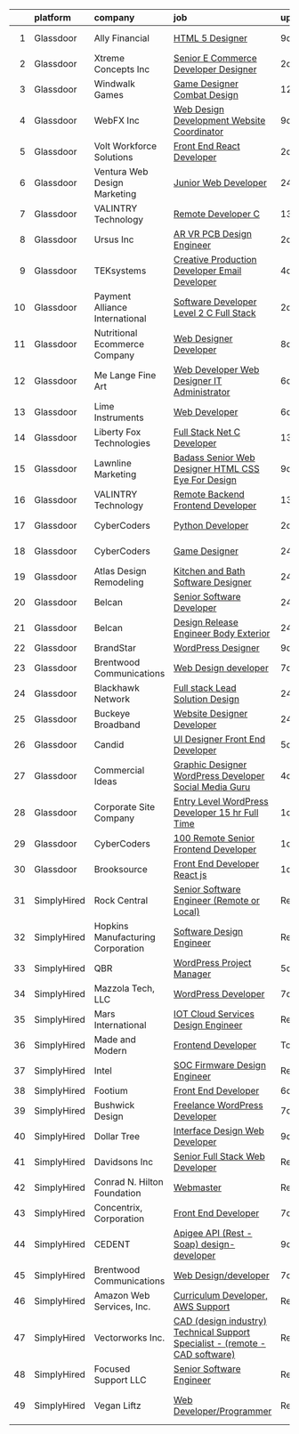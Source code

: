 

|    | platform    | company                           | job                                                                                                                                                                                                                                                                                                                                                                                                                                                                                                                                                                                                                                                                                                                                                                                                                                                                                                                                                                                                                                                                                                                                                                                                                                                                                                                                                                                                                                                                                                                                                                                                                                                      | update_time   | location             |
|---:|:------------|:----------------------------------|:---------------------------------------------------------------------------------------------------------------------------------------------------------------------------------------------------------------------------------------------------------------------------------------------------------------------------------------------------------------------------------------------------------------------------------------------------------------------------------------------------------------------------------------------------------------------------------------------------------------------------------------------------------------------------------------------------------------------------------------------------------------------------------------------------------------------------------------------------------------------------------------------------------------------------------------------------------------------------------------------------------------------------------------------------------------------------------------------------------------------------------------------------------------------------------------------------------------------------------------------------------------------------------------------------------------------------------------------------------------------------------------------------------------------------------------------------------------------------------------------------------------------------------------------------------------------------------------------------------------------------------------------------------|:--------------|:---------------------|
|  1 | Glassdoor   | Ally Financial                    | [HTML 5 Designer](https://www.glassdoor.com/partner/jobListing.htm?pos=118&ao=1110586&s=58&guid=00000180ff277ec7b99fcc4022ae1c5f&src=GD_JOB_AD&t=SR&vt=w&cs=1_e96de9ee&cb=1653548220534&jobListingId=1007867391726&cpc=9908D8D4413DBB8A&jrtk=3-0-1g3vievpbr166801-1g3vievptpkqu800-dd3b86276175e6eb--6NYlbfkN0DJ5QQ_XkAtnGD7OtNJBPWnMWX0-0yeBIg3SyIy7sPtwbzsSHHn3ObDFBkKUa5OGl8y0dJf7yi6WMV9-1iI2ctkQMj36Vqu3nfxqejcT7v8oHdks7-CuL-83cB3HB-Ah8QbIvJPvSePv3qF5JxlHe6ga12IDixKV-QWpbtsjA6UgGyjE70GkaN1gDzyVIWyMLxDKz1FCffuy4xZyojpibCcf_mQ7JbNGAPwg9irBy2u1Z-E0GLvLxzT6Ob6qRYouiYVBhB_q1vgP6sUJDVViX-eGkFR-1RewjJdKlIgSJG3sEKeb5NzIxp_OE2We5CqwgbxoX2fMCTPR6Z_s_-SNHXFZHxf6rg9ksJfOWgczSVs3toBd_1a_EvHjopn-tWzgZ_Sw1GSsRFY-2ssStIHqsDLE497EG-7n3JuVr4DlJVr57ETL4zKhqCIRIkD8x_8yZgdBekW7yZOIxY9suxOffXtIsopt0fy4YBMB5QACdOoAQ%3D%3D)                                                                                                                                                                                                                                                                                                                                                                                                                                                                                                                                                                                                                                                                                                                                                                                                                        | 9d            | Charlotte, NC        |
|  2 | Glassdoor   | Xtreme Concepts Inc               | [Senior E Commerce Developer   Designer](https://www.glassdoor.com/partner/jobListing.htm?pos=101&ao=1110586&s=58&guid=00000180ff277ec7b99fcc4022ae1c5f&src=GD_JOB_AD&t=SR&vt=w&ea=1&cs=1_0cd12526&cb=1653548220531&jobListingId=1007885677887&cpc=9E07EA4F56BF0F3C&jrtk=3-0-1g3vievpbr166801-1g3vievptpkqu800-02a030a02ba8c3d5--6NYlbfkN0CQqnLIWsU0Hd9mAM9CPr_t6tpjjVh6VHQGynQ4AbzrOKu5-7YkYb5W1DfF2U8Q6qYXVKC7qwWIO3SjMGMtpnbLHrqou4G812NaCnniwGPQY_yCzTFesTuAzoLP0keihL2qI8zgbEeuGQhmUp9yuzY2wDNKy7ASTrjRlRh3CxLul9FGjDuRvDaFE5QFZIKhdwcQhgN5ZmzMx8sj4UXwXrblC-AGFV6iv93TB936CfjygAOj83AZgm8bqWzS2k894wXVwZtWVWEmq1_ZUvovY-Ha3lAfNmT4rBYoAReo_sp2ppXazoFDiSw8aQapgEmrGZhwncJuQ6THnZZlCPb068uYaXyC8nU6XKDkq_qzTL8uG8TwtlvQ_wp8VjXsRnjTuI-qdNaGNqOYfG3e87T8fDmEUxwNzrfcg-5g1NPmZc7NZilTQu_WDTZ7hThT-C7IQpZpg0clLJ8GEyBnGBc3ShGQ_MvodywrlrdZ-Vy92SYxTnzM2b7mWJO9umMHUsaCXnMqtl6ZKpz7KHaCjRHRFMhPIRTsjjM5TUI%3D)                                                                                                                                                                                                                                                                                                                                                                                                                                                                                                                                                                                                                                                                                                                                          | 2d            | Nashville, TN        |
|  3 | Glassdoor   | Windwalk Games                    | [Game Designer   Combat Design](https://www.glassdoor.com/partner/jobListing.htm?pos=105&ao=1110586&s=58&guid=00000180ff277ec7b99fcc4022ae1c5f&src=GD_JOB_AD&t=SR&vt=w&ea=1&cs=1_cbf33422&cb=1653548220532&jobListingId=1007861238760&cpc=14D5209370AEC984&jrtk=3-0-1g3vievpbr166801-1g3vievptpkqu800-946e123d3d7c2d2f--6NYlbfkN0CCZ1cgq_GaK2sZktz0fwbnnglPeWp3AIN1Q7cvNxC2TX6mHLiLh0xoKOKE_5zmKpKUnF3PfA1n9p6vn_N9_GDKRIoXQNy2s1uQG8gpHeskFI5aUO7nIRWk0phA1LTl9pCb7JK_3f-BJ0XXlDs0zLT-kmElLaTFS8zogwckZ2n1-aS540o9aJdGa5d3nduuKjj13U-odhKIwWYDqkFHFTdYnoM1uXeetGHnGe1JgC-biujWU5qEPSfBg6T52gFlZxhKFZDKqwU77Jhho5WUcwRElTBkMVa6pHOHkkG5IsI3Ysb9YSb6nBLi2S3nIU_6i5DD0eUL6WL4whZmV6sflCrimBOFqJmXgupsy7SLDZ7lCJeY1PfCo966UP_wsPeXewILTuXWbmS4VUJMYk7tPTP_Mjit8XxQ07Uc6bM3b3Z4Sy2adqV-A_ZN1CKkTMdvCJF08jZt3h4FPrNhYYBpcU2sjbKjXcehg1bfcFqjL0oQNYgefRukcj7uedq9-ClpcRQ6XG-Auzn-fA%3D%3D)                                                                                                                                                                                                                                                                                                                                                                                                                                                                                                                                                                                                                                                                                                                                                                     | 12d           | Remote               |
|  4 | Glassdoor   | WebFX  Inc                        | [Web Design   Development Website Coordinator](https://www.glassdoor.com/partner/jobListing.htm?pos=110&ao=1110586&s=58&guid=00000180ff277ec7b99fcc4022ae1c5f&src=GD_JOB_AD&t=SR&vt=w&cs=1_d9779b24&cb=1653548220533&jobListingId=1007867152536&cpc=C17E88BEEFAF6676&jrtk=3-0-1g3vievpbr166801-1g3vievptpkqu800-d2b1e09899c05ffd--6NYlbfkN0AA3uNcJ0aeXBAdVd1dUlJvZjHaUXbbC2QUFGJChoFW7xEU327m6es5SMDBLQ2TxuFEa0RUFFTaqhylc_6hbIVXmDSLVufWYzaoHFGeAX05mImnfeRfYA4siJk5coIyVNPx-XreKQmYyM0J8nGfJtJpKNCrs1JRihQ99O00DYlP8j7TAO8Y04cOGZZIa_MpTpUSWir_QmYg9iNhKPLpfz1s2ceWeR11V5ySShX8X7CiS-YCIA7nFggwdjAtANv0MN_8Y6VLHqZKkRvvVyBJOQ1vb3bZ7pzZ4_e9g7k78is4fun5y4ep2XZfZDC--sV0N8YNqkWG7laZVNlu-9W8Yi429zBpKnYwPnhHUuGsCa68SMFS1c-TGhbtoY20dewx1xBgFHZ_egcMwSJsYGjqaTFhg0OzlITbYPY9lzOCOXzVNRefUY9p9nf3S3hSZvzUED3JwpQJyI0h8CvmSW-6q1tmq4oDEUPZatNUjPQFUGOPzFjRKTyms37e04R2Z9dah45ljs85eLdQ8nmRFiW0iEt-tmbV45d0ODN_Tz8Uk0WVUl5v1scEl1nUk7mVVkv76fsvE85fKoH5lwFFtX-_6AHDPGfJ7JMwAFRM9EeCd16h1Q%3D%3D)                                                                                                                                                                                                                                                                                                                                                                                                                                                                                                                                                                                                                                                           | 9d            | Harrisburg, PA       |
|  5 | Glassdoor   | Volt Workforce Solutions          | [Front End React Developer](https://www.glassdoor.com/partner/jobListing.htm?pos=130&ao=1110586&s=58&guid=00000180ff277ec7b99fcc4022ae1c5f&src=GD_JOB_AD&t=SR&vt=w&ea=1&cs=1_9f19fb9f&cb=1653548220536&jobListingId=1007886916851&cpc=AC285F3A3ECA6BB0&jrtk=3-0-1g3vievpbr166801-1g3vievptpkqu800-685f25fd46f5eb93--6NYlbfkN0Dw5YS5k2p9urruc14icYN1MKKvJIN3Kd2XbyQRMSdz9Vq1-T5-D1XBTngNFaA8imbtl9Fri8XmadPg3WLGTXnXFjhEnNHwGM7ZuyuKjRsmE2qjCJirDbpKeG5qehprKwrtzd9XdoHxeh-9mXpd3yV9ZJZZvgZMCqHIy4Prf_ldl7qN7S3kPxincLkqbrCh_z8OLTmmYeODQO0943MUAute5jD3PdPLna8XZbuHoWAzwkz34uxXBM2XVGTf6ITvDWlqeHSdreAMamy5eNpLUeyKdUnUD4wCMNdiMveqsKrTapuul4ySx6scu1x4--Ka2V2bQEcaq0iZtZDj6lumqP19qnEvkrxe8_-x31vQeopGeL9NM3iGuv5Q-C4YLFWW3O8MZcbM_QkAuPzlXciK9tno94UlXR2Wt21xHw4g3Ggm1eWBFWQFHtcAF2m7oxy8FfOeu8KU_FX-Cv3XjjWhlR-Yc-C4Jet35Z_JaROiFPPqrNBuK-Xs750XRAFWwNoBSzalopk1GeetB1tJQW03Nf0KtrmpXteBahexTknG4lbohbNpZZ8VujLWOSFlBxgYCDU%3D)                                                                                                                                                                                                                                                                                                                                                                                                                                                                                                                                                                                                                                                                                                                       | 2d            | Bothell, WA          |
|  6 | Glassdoor   | Ventura Web Design   Marketing    | [Junior Web Developer](https://www.glassdoor.com/partner/jobListing.htm?pos=107&ao=1110586&s=58&guid=00000180ff277ec7b99fcc4022ae1c5f&src=GD_JOB_AD&t=SR&vt=w&ea=1&cs=1_ae81350d&cb=1653548220532&jobListingId=1007892280145&cpc=CBEBA1A9D941894A&jrtk=3-0-1g3vievpbr166801-1g3vievptpkqu800-f58e0483c0f637ff--6NYlbfkN0CmraHna9DcHfF2V8twC4nd-R4KSekRWSQIrtAmzOAoEDGTnGSJl2c5m2zjDBOg3jEQ21fQLZE58Me1pvd_X1SBBwqGSbzq8gIWGR57smstjvD8BwlcAua1FnqLdGyKcjnRVI25IBWVsndNRI1CFM7pq2kHEMRssX0HKQfZMttVt5Nr_7Pkey6uzoAMjMQiOC-FQJTIX1FYQhOxhLGrdPoC0bzOjbge6IQCA2RqERHV1Vr2-1Hn6I7nzy63z8F1TESNTb-bPTeTgBvVvXhK4JWHOqrcot2wrCh-a27QPDADOud1h_tsc0makZIMYcKrF_9eGP0HF8_3ELDnPoZcXphrdvCxnozelNqGxsjwQtAttcAcY2TYNef1izUrkza1Vecr2-L3hcy-5XinloCNzeL6qShRV3RGvPe0Dll0YRT5sdopUf1MX7tLDShZP7OmcpXDgfpxj2zelbfB_IVWcYk9D8RLrbj6BJBatRyShHZ9s_iSLmbWpoZQSqLXF7p01D4%3D)                                                                                                                                                                                                                                                                                                                                                                                                                                                                                                                                                                                                                                                                                                                                                                                            | 24h           | Tampa, FL            |
|  7 | Glassdoor   | VALINTRY Technology               | [Remote Developer C ](https://www.glassdoor.com/partner/jobListing.htm?pos=123&ao=1110586&s=58&guid=00000180ff277ec7b99fcc4022ae1c5f&src=GD_JOB_AD&t=SR&vt=w&ea=1&cs=1_796a46ab&cb=1653548220536&jobListingId=1007858694238&cpc=149B3D5996025BBA&jrtk=3-0-1g3vievpbr166801-1g3vievptpkqu800-dc1e4cc06bd2153a--6NYlbfkN0BzZvFdfx2slmwVakgIPwFmkLjo_9C6eRO4zaxDL-pFV93NVzDfq2vb9yidnBAfFhXphmcGDpAm1a8aBrk0g5dHCGmcPA4xu-bGp0QlOP67SWOW7R_xBWs_y0rDwAVu8WQ8PWDSWDR9k_WMUKIscOu-H4pWE_3XUt8k5ZzcOakUnPUcRXuk5QomQfOQy9d5N49mCJAn_NFaY9TgWHU7LM6fffq7gXzNmPfGkH4L1W1f4aapM7ij_5Rrd5U6uUbpPtmcLs6Naoz00pRi-XsNMDnR4SPSTyzkr9EUV_RY8aX4HlgqSjpp6p-oyWfzvhgh0HefVgfz2k9orUMiSc-SrTve-u6pgJJIcIJXNcvmy7Sl6LbfGz2l5yIVVt9fHhLx4S4ZGoCStjRbKHedk4uNQC203YnXOne1gJGNYo5RS_9ygDc2VQoRJpsroirUut72f-OuGgkQI2AWcTatXw73beOZ-APzIzdRyMpbkNm-DErHZ53Zct-NUXHiIaj6L1vGgWYQpkkniGAfbJI7x07n9t8VjS_qVzZ1l3z1_6c-7Rj_FxIqQIsjMA30-ZUJap3WPYr_kQQySSdsVzSfFWxyf6FUEf0yFoGS57bcpXtVmEgvQfFKvXBZ_IqRxovEj95u6M2iPpolvMElygwMFVFuoEjJR3mAdoFvWcPYbU_NYBVutX0m-MXWVnsxRgyXluBpRNod8pDAs84HS3232rZp8AXlLYxBO3bgHny0zd6swldIbgtqIgZrbj0v2kVUQtd4ECK_jCQ5gtQRiHMhsRup54770jkuu95YcQpjlt3UmrlrPTONMKaRrvpXg-yFU23LVgJ3NVOVQZBwFeNSLRA8_gufCxZ8YCJ2092wjTSa9UlwfuzaLm6TUR1nBBzJ6wboLketuCzh_qcwAlxkyYaw7ntgdouOwGlW6tNbUXHW4Ju3vetKyPdd6rp3DTLWN6iZ0Oy6FTNFiDg4SZfr4cqvurgynQX_EQM3xZo4yht_VC2TXBHi1_O0lCR-yVSVZ4YuHOMnk5Q6dvDQ73VWXqHe_N4K7BKr0GcxgFMBSwxx0O5LQHgBSxic8Mu4QcppaRcv9bhmmGUki9dXgW0mmUOgpP3ddqV-TltTQzZ5ZbDgtgKnEqGGMV2_9ZUVxZPbDFsB-lpuMXkuxr73RMb1U38c3B6SIn4saI78frmS6dGiVhA78T3F8QSz-17wfGn172FTQ3JqihAz2nPGtLBXvRuXdcw1SfBWui0dOWqfWgnFecwnnQ%3D%3D)               | 13d           | Boston, MA           |
|  8 | Glassdoor   | Ursus  Inc                        | [AR VR PCB Design Engineer](https://www.glassdoor.com/partner/jobListing.htm?pos=124&ao=1110586&s=58&guid=00000180ff277ec7b99fcc4022ae1c5f&src=GD_JOB_AD&t=SR&vt=w&ea=1&cs=1_2d2d0be3&cb=1653548220536&jobListingId=1007886424275&cpc=9C2286EA3771AAF6&jrtk=3-0-1g3vievpbr166801-1g3vievptpkqu800-5df597f6f0b7a2d6--6NYlbfkN0CT8vBT9H5mqECx2dfLV_FONLPDKpIRssxVwtj05Tmm4rA5I0VNOPdM1oYsK66ov5qYknUnrRNbxVzHys35mPqE7xajrxvQEQauokovtvdof0kNHuSZBa_0kkOAT_5OcvWiIS9MIAlWSFFo1g_G6oXgtl5bpSzKbWCkEfyEucXEiffIAYJrJrLuPBjgEELi75vozi-Uk9zbWfnaFbwHiNd2d0ooJ5b9D5Pw3Ks90e8qyQ7fgX6EBIIpiDUdeBdiutiE2UHY85-Lm9Y5eJzrrX99cyMuu_9MiMWdySIaf135HttDx3gSPPrWW1gJ1N5r7Qg_43MO2B1LllgRwAggAsEzUIUXX_rBXRPr70I1G35M7CmxEmmPPLeq1hxcBoJMGzFKiJ5jIroZVKNuyhoCg_MR2xrBoNKfdxOB9yf8GbyqCjr1gwJJ4ht8CWeu-v4SXOYum44VKpaQiFFBNNTGIegcyaJTxcOp_-aSDYQIHYDGctQS0ejYpfF83UbfDyhI4O-rH3gG1X3yRGSe90-VCI_6woxZwL3oOJzfuaZo4_W1ZH9SV3kCCbpw4NpP9UcCcQDU9qnU5Lmk7f-N3gRh4QWS9d6dav7zraimXu7GHuDkjj4bxVcdOxKop-s07eutsXyA4QK0xu5GUaS8nT5pXlxUqwtYs7WeS2eQsg6iM4XljMNVdQupgzIUvFc1_hTS8dvvAYL0RkNF2Ct4usESgdIpA96vhrWLh3p6X4-jjcgIE91CnldIl5gsobybHLkBFkOXZB8cnR3M_KyJIBlgTmOJMdqi_c8ckziGh-h14oXuXOQ2Hd5sx39d7LlqjimKUIRuTnTiXydy7_LlPG1KtNsQp9Rd-pLViZhtoeIdfCy6_Z-BIhJWbS0bbQkoKf4wAOgN_5Wr_tZkFYTXpKiJpNVuwDX6o9XHhvsqyM1edDMUw6OUWYPwYAgk-MIaClvSCmUrznm3LEbN-uNqXv1j0m6ADD1e_IuOfThSQi8cG3tkH2gSzHR1XBoNFQsw5Z-nge0%3D)                                                                                                                                                                                                                                                       | 2d            | Sunnyvale, CA        |
|  9 | Glassdoor   | TEKsystems                        | [Creative Production Developer  Email Developer ](https://www.glassdoor.com/partner/jobListing.htm?pos=129&ao=1110586&s=58&guid=00000180ff277ec7b99fcc4022ae1c5f&src=GD_JOB_AD&t=SR&vt=w&cs=1_0222ebbb&cb=1653548220536&jobListingId=1007881109878&cpc=C4A69CCDBB3B9599&jrtk=3-0-1g3vievpbr166801-1g3vievptpkqu800-e35d547a0e4b5d47--6NYlbfkN0AuKz8EBO1xHDEL7V2YF9xF3dC_I9B9i-Zw2Jh8clPMK9BxhHDJszxSyW718EipT5NZMj3EBOgIgA0uWwEm3DTBgaZ73Oz_rNtrM0hv37lKMHXbIT4xzy-gWqWw3lbC-4Gcj_6cHd4C_zCD1WLTPTYUZx3xuhaIYNUjvb8pA4ThrviyUqYwdwRFUTqkHZboR6wGshsb0Iq4K3DSx_Ozb9CFalAR89WYkKV5TkAuSVbXRanEf5E5F-pe4eSH8MgKZKYgHztDBByVZ0Bb0MIN11QMMx7PfzGQX8rW5mjkbo65gKM6i7-LPTGkZkSYfOPZHX9FdEaPrL7kLdxjqj0BO5_dfSNkKuTOWC6TX1Fm2MlaIpb0yWTW_06hrKn2sj97x9Z-x6pIYNp5ziwWtWpa8CT7mJhnG_x8RC6EnxWhhtj9ccCbaye00Ke8RA5ztJcxnKExABvnQ8giij_hholBruzf2wLstWRn5ZVzI2--Fb8Be04SHnP8EbQhEHOyOn3_b6Me92tAY8Jj7RgKPswrID3ifpm1AWXQ3tsa5ST8L2mztcSGVKvt1r0AlWqP8IzrZvq1rOyHgwQxbyp_Ysl3Lt0RyUaPUnL3JNaIJgh8bIJD3tjE8Tw7_OB5DuUw2Q7ATwuFxKOWfifw_mxHmjo-3jJu7jDRMcnAoCDf64KNm0glsHG2N071IK9PqHm0mZyDLEy-g54RO-Tr1UwEl6cQh3z1FLs80WBY0jno5POiXssieH3Gyqerd9ZNM51SJdK81c6kR2c-6DNZo-1KkLwTjhjAlD3wF0BBVyLzyS-9ZyBRJOZncVBJedE8md5hIq4eD3fgv2Zu8RRLma_3IWHngRAh2c6OVEX2WWIJSGE4jRzeGCl7cdf3pz3XfG3EKNkHyhXjEWotsJ6Fu6mO5lR0HnDHb8DF30SbBHqs5S6bmcE_q32ydGj8d-_pJLpZVt5GJGQ%3D)                                                                                                                                                                                                                                                                                                      | 4d            | San Diego, CA        |
| 10 | Glassdoor   | Payment Alliance International    | [Software Developer Level 2  C  Full Stack ](https://www.glassdoor.com/partner/jobListing.htm?pos=115&ao=1110586&s=58&guid=00000180ff277ec7b99fcc4022ae1c5f&src=GD_JOB_AD&t=SR&vt=w&ea=1&cs=1_f034a3bc&cb=1653548220534&jobListingId=1007885964415&cpc=F5E96E35A1725171&jrtk=3-0-1g3vievpbr166801-1g3vievptpkqu800-41ae1a49ac1b7205--6NYlbfkN0DI5MC_FAJOIN0uwxh5k2tHIccDik7VxFTFspjfCTPRyJ2T58NbkrEbH9QrrxJyZITEQIjOdHeT--GC6mkAj0jNdBz3vu4BbirtW4JHApgsEllww1ERw03U72qcwVRFpkI5opzMDS-KdxR9NGyvUD2mLELBXC_xWmG0ZDUeDdrxc5KDjdDi0ZoZjWTdesRiPvozBpfNkGdEp2L_75HOEPZW0UWLlsx4lw-OPezz3hqg9nwY5oDf42GHkLxFfB1TGSsq2-N_2Ounmaz8lRvx-j4VuYQ46H3-odE8JdDdJDrUSkzph1_QEv8LZJAsnBcY6ACJnT8syw-LSID6yoALyLwagA5UkpTed4p7-2DHJgmWht0ixXjPJo88PpsTUfZ-9XkU4b8G3KcvfWEfzUJleBXIiJogNYA50osTcwH2dj5fjdyq6WFZxlJkafAqhsOh9SJhI6RuGjfYmq8SMbDoVke8Azh6-zcSIIAfNQcYRUZ8kE0Yb8GC2Rq2lOKuM6Idbu3N6yCVS0VCyE7D6yItePnwHgaKN57YiNY%3D)                                                                                                                                                                                                                                                                                                                                                                                                                                                                                                                                                                                                                                                                                                                                      | 2d            | Remote               |
| 11 | Glassdoor   | Nutritional Ecommerce Company     | [Web Designer Developer](https://www.glassdoor.com/partner/jobListing.htm?pos=102&ao=1110586&s=58&guid=00000180ff277ec7b99fcc4022ae1c5f&src=GD_JOB_AD&t=SR&vt=w&ea=1&cs=1_a8f5682b&cb=1653548220532&jobListingId=1007870163065&cpc=52E15D22C6AFD845&jrtk=3-0-1g3vievpbr166801-1g3vievptpkqu800-05730f7d874a8101--6NYlbfkN0A4hgeKHdLyHgzaskNEvl2xXMVaueUT71iJOYpLYISQUI4874FyV4y-9t0XBQqIHQwgodLoD-hlKBw30pOxe1lfS9odE7bVLnq0mhISBtPVjY2wHSxJJ9n-Qo1a-L7K03ejCZ_ueN6182PjFP47O-7FCZrHRlTpoj7jtMdDTRdxMGfgMxiQLQIQXOB5-88trjyQccw0XTwhuDivKWC-eUbQ-LjIvS05pkoTlXlxzb2AXtV2UMH3KECi10yHGZato-TN4MLZMSdwH3Tfn_7ThgKnsuhsj-tjiJgdUQhSYu4M8spXnzAxsm0Ok3k7SCchrGwpK8Ncl5iRggebSX5FkrCJVGEym3DO58FvfKHx7o_4_nl0RXP61boPDBRqN-M1ogVzF_PXoxZW0SgRwcFi6IMbHVOrf7xkZSsdXfBveIFPoWvwMsaaBWtjkz0LzEH5fZorfoRWgcnPSPYeP297oWn065iqIF30FHsfq9ez8JglLaKcJgBWY5hfCDAeDs0O5Q8%3D)                                                                                                                                                                                                                                                                                                                                                                                                                                                                                                                                                                                                                                                                                                                                                                                          | 8d            | Mesa, AZ             |
| 12 | Glassdoor   | Me Lange Fine Art                 | [Web Developer   Web Designer  IT Administrator](https://www.glassdoor.com/partner/jobListing.htm?pos=103&ao=1110586&s=58&guid=00000180ff277ec7b99fcc4022ae1c5f&src=GD_JOB_AD&t=SR&vt=w&ea=1&cs=1_028fa21e&cb=1653548220532&jobListingId=1007875619430&cpc=A7B4A44948C4CC92&jrtk=3-0-1g3vievpbr166801-1g3vievptpkqu800-3b67ec985c7ae525--6NYlbfkN0DfhRLDY5E7BVY3xhBTAobuSaZ3WR2SqAJ-w4NHeQGDZ_AVI7MoW9SUiSmAQ2i0EmBDuREGIksHPbRzB_FKlwVKXKFZdjc_boqeX5msgj8fYm3rF6Ir0wK0ca3I9jKThANmsTeh-_MvmSTGBjh5KYsOWyBVOZOjChGAxQb9P-pwI3nReu_jdR6iKaSiHWg-7nM8_V8tDf7FA6eZ-qT2PQkbFeasXl5c3CmvOEbjvceuFRwhSJ3Bb20UM5PUg92t24F0Uvyl6yTGJTf2wSfD_NAfCLxKD2uBd9CTM6OIWCOxzfSEYtmIdHooGUXeTAcVv9_nMv4a5gGk2Ljzf2SH5rwKLNHD281lQmcW6-A7Tc5GtqyqDHncEI6RMiIVgz8eyMBgR2Fy4TWvNjxA9HMkL4u0SSYG9fO3Rx82Urek2SrRnplKr5mkYNltEkIiJLJCqCTTotxJeBmMiA6azqd34idvjycCIr5OvykFB8-WeSV24Lm3-X-SNEFp8MLVPcOqNb1u3964kO0P9jOyk3I0_Z9R_ftQrLPdFfA%3D)                                                                                                                                                                                                                                                                                                                                                                                                                                                                                                                                                                                                                                                                                                                                  | 6d            | Franklin, TN         |
| 13 | Glassdoor   | Lime Instruments                  | [Web Developer](https://www.glassdoor.com/partner/jobListing.htm?pos=116&ao=1110586&s=58&guid=00000180ff277ec7b99fcc4022ae1c5f&src=GD_JOB_AD&t=SR&vt=w&ea=1&cs=1_9cc7ec6a&cb=1653548220534&jobListingId=1007876718885&cpc=9DC6E4D8324653EE&jrtk=3-0-1g3vievpbr166801-1g3vievptpkqu800-35597c373f928314--6NYlbfkN0A_J_R52A7K6Uu58fSnArEzcvrN90tkqnL8moJJx4c167i39hFUQL4Zk-7UX2GhT5hxHuzY4a9gxDr3_PtIv0QV_7T38w6iN0XPj5RED8qgxvUazQwRAPc1gVxWrjP8jPYn2G7EUdxFTEaI08CFD5ARGJbi741uOd5V55vfrZxdstVvtKGvJyXpAIU5dQ9YWMX4fYqylzI6SCS5b_T4gImJJz8ng0pDQfOhVbSXbX_yx2ZejH0NNygmBOjvexUZ5Du8qnPCXuyVWSFw4fu_bW6Z741j9ovmmBrFFDG5sdWrLZXP1E0NHYDOfeLYuZ-DXQ1ZzYaB3F82qcarbXLZDeriID_kZjhoYM-jtGE74JBGXBNfpiK_1rwTfmG1TBr8IdlMSgckqAqqkeToY3yqdojdXHMDlXq8xfXM8IXdwtGQ8Ixu9MhGYZYM0k0FqdMVO4uPN41Gw24Eie9kCJH5TXQdzSL1Fp5lYdPwjyBr8qUEugzGs0MpGgATXFKrcdV2Uq0%3D)                                                                                                                                                                                                                                                                                                                                                                                                                                                                                                                                                                                                                                                                                                                                                                                                   | 6d            | Houston, TX          |
| 14 | Glassdoor   | Liberty Fox Technologies          | [Full Stack  Net C  Developer](https://www.glassdoor.com/partner/jobListing.htm?pos=104&ao=1110586&s=58&guid=00000180ff277ec7b99fcc4022ae1c5f&src=GD_JOB_AD&t=SR&vt=w&ea=1&cs=1_fb2b4dd0&cb=1653548220532&jobListingId=1007857611820&cpc=B570179B49F70162&jrtk=3-0-1g3vievpbr166801-1g3vievptpkqu800-c0dbf2a7c36100e7--6NYlbfkN0DG_uPD7v8ihfp09QK9-uKtVxge7drOLYspXRXeEcwMftddNaoal2A5Z0fW34p2iInUlHAqNeBWARcpOn-Eo2SCO_y_Vo5jY1pp97kDXu3YSn4BUvEArbQgofsCyPMcG9MNf__w4stx79boC6TbtpkdlojN9RIQwK1zLUOIJzZInCUH20z7KkHiBR33lVok6o8Ej3fW60WeStwfpfEgSU-_inBcwwpC1Q6nDo6rh5fTRAPPEHrMdMdYJ-6IhVExTUMEsykqeKd823hBzBTvLLNxMHZfLdWGLETWcSAL7fd5yqeyKn0pne54xegcYPkjdFzsV9Ee6kTuKRAb9evpmtUUbZ2JZnRhw6O6ETalOURwM7b_4N-0I6fG5-BVa3_rIhws3tbxNfa0yibE4EgqHqOMd8LsDSXGTGpkE89DIBt4kL6RoW_RLnwGkpqAzlvy31G_GJlw_OOh_75RaJv2G1nf5Y2UEO0IBuwQrgjt55rLKbUli2SRwJjeZP6QN7x9XzFBqLcNBEmPY6JuL56_7MwC)                                                                                                                                                                                                                                                                                                                                                                                                                                                                                                                                                                                                                                                                                                                                                                  | 13d           | Huntingdon, PA       |
| 15 | Glassdoor   | Lawnline Marketing                | [Badass Senior Web Designer   HTML  CSS    Eye For Design](https://www.glassdoor.com/partner/jobListing.htm?pos=108&ao=1110586&s=58&guid=00000180ff277ec7b99fcc4022ae1c5f&src=GD_JOB_AD&t=SR&vt=w&ea=1&cs=1_2b2983f9&cb=1653548220533&jobListingId=1007867596169&cpc=A938E184CF850189&jrtk=3-0-1g3vievpbr166801-1g3vievptpkqu800-1bf7073f857835f3--6NYlbfkN0CSgGTbSPgM0xpgWRkp5SRTexU57Zk_6_bZ18eqb9d2QDh-VgX1oP5-z5W1JTzPPIjrHXVgZnk60WEV2dKxwENRWUOFIgV7E_TYjz3uyRhpIstgm8I0HzTo8WooHiskqEICWXG8kfUefqyunXnp13xxEtu_1-cSQVjGo1t22bjhUr4outoGDrVgmn_I6yz4obZc32ePsVMIXsrF_kvGWwcx0LxMzPw_ntrDOxLiu9SMAIu5fS0KDa8nt3ME3zgxVC-THQJ-OD1s8UJIiqbEYNw8D3Mv_hreFr_HmMVXzKbKQydJP04jj0tO0if4Ee45iPjsRF-50ijt3CVd6wPASmosVzFopuV9pebLjJrzKRggGeLoZn2Ds0gJ5MHlxAKrR82yf7Bqdn8g2MU2-Hwd2e0fyc75y-x5Cfem1mUFdZNcAufyQmYYdaAYbhx621mRAUH1iG8m52Z1koVuIS6qU74srKS6dOfBA6a1DN1AeQxEhU1AxpyyeuF3RyHeSFg3kd3jEDvn19gOFGyKJg8y_YtTTFMlK1WTQjRG-NyUTVdcFQ%3D%3D)                                                                                                                                                                                                                                                                                                                                                                                                                                                                                                                                                                                                                                                                                                          | 9d            | Tampa, FL            |
| 16 | Glassdoor   | VALINTRY Technology               | [Remote Backend Frontend Developer](https://www.glassdoor.com/partner/jobListing.htm?pos=126&ao=1110586&s=58&guid=00000180ff277ec7b99fcc4022ae1c5f&src=GD_JOB_AD&t=SR&vt=w&ea=1&cs=1_87cd9be3&cb=1653548220536&jobListingId=1007858694134&cpc=0C139D4CAD5A6DB2&jrtk=3-0-1g3vievpbr166801-1g3vievptpkqu800-baa00cf83774d884--6NYlbfkN0BzZvFdfx2slmwVakgIPwFmkLjo_9C6eRO4zaxDL-pFV93NVzDfq2vb9yidnBAfFhXphmcGDpAm1aDshsjfr6RXC-Q3sCqN7-rnr6bebdqBQN5nvZaFEPOxnZfrOnUtnhFLrkHH1iFr-rIDOI1HT8_atpiV03SjBSiE07sHTKLbsokmQyFoh-noHsut1LacEPe_jS7Hq7COCGJdc0J7YDrl_C2kYtDwc_nAK96bkvnCM7ehe-z2n6LCSRRQIu7ovSIV-41tgU4dmtYDkAcDDdBn6wMXedvIPunFnco3DscmqyiSgmfIBg5umgM9VbO5GiXt0-NFHySc3vdX-rTcl6dXGCpg3G2qSA6jN5nxxDYhODZX0mNzcZG8MWTBLV-60u--rpJKIjPOuwrl9iyD9nerp0dThoIUNe4A_0EksSOdFYhUWRQvLzI9EdgaGD4-tuVak0Ksn8EXybX5luSQAImt6kJAph5V07Rs-gy-ZjiQ6zlZp32JXnXK5rx7rpdBbQ-jPlErbRJeP6lLBvbMue6xBig-CTqYyMVkGoj_V4NSQu3Buob0Gsj2gqZeXpo-7SSP_iuk-JxtEM2I2aLDdq-maR-1Gt6g5Z-zthV9gEGn07MM78FiL1P5QQnX3WYdDZnVlJxJTpK4xM6QVgUxdXRdXd5wTLMvoUcp07HklR557mkb4hUECaJL8wE5M_ZLJG4hoBxqqK6s8039K4RfpxbniQt0LTI9IiXb3gUoRgjQKCUm9oD3OX23VjpsTU9v33Zc2XcHeCvxz42Bobrgdgi4HiyRExP8FWAZ_lgASqVOqG2gnw-Ku-tnZ86__d_4Ma6XMSd9alzm9kqqvvdN4Alr1Hd00dCcK3Vv60st_N43EszT8rAKwCOu9DN7RmWYreklFlYBzYD-SbVVmlmKGUCmWFO7uHd-z33juL50Y3DosyCV80oMdlh7Q9J9Cc6PXUf7LSQQklJpJKLIE72TBl3D8nFUoyJgrc7C-NxrmrvF43YuxwLma0r1i6Ks0qo99ZXrfF6x5GNasVuxPC3Gd2G5WGsrFFoARVR2GmG9RRyRykebdBBG-9gH25oLcBa6JLKI35XKQ8TULb9uStmlcpn9yoSZz1tWKJH6pk1jAQkcwjSPV9lwwD94fdtk-_TSNO6waa8o36XbUyVgx96N-2Qt8po-L15yAvmxpQKJavTVHE78nkS8efWw58WNzV8jgJGJ_GYjqJMaNwsFI7dUz4mSFFPtIl0pooRwcoPLiI6jRA%3D%3D) | 13d           | Jacksonville, FL     |
| 17 | Glassdoor   | CyberCoders                       | [Python Developer](https://www.glassdoor.com/partner/jobListing.htm?pos=121&ao=1110586&s=58&guid=00000180ff277ec7b99fcc4022ae1c5f&src=GD_JOB_AD&t=SR&vt=w&ea=1&cs=1_509ac309&cb=1653548220535&jobListingId=1007886408058&cpc=32EE424DE2B657EB&jrtk=3-0-1g3vievpbr166801-1g3vievptpkqu800-be56e9b7c267f27c--6NYlbfkN0CpFJQzrgRR8WqXWK1qKKEqALWJw739KlKqr2H-MSI4eoBlI4EFrmor2FYZMP3muM2SfiZQKtD6Zi1hCBvaNtcaO5KPdYPJF4JddqBwjJHLGT__f5ngCZyagejA1kHKnH-fJdNKvkpe9GL9-kFNHbVJhHxU4ElYXqELk9zgDHnE9w6bCPFAoORJYnV35_7j6P3h2qFBxbO9nxvsWoLvIjkEJbRVSx60TjlYWuxi-xAXqOAYYcaRl-aWOT0AkuSOIRJStne_Z5IIifmwul4FACqp5DLJCq6jpTERnq2LalS46rBXyj_pziu_MkZgQPH05yr402JE9Jepds5eSZOCzRKMY55j13X_gem24vUIbixlsKKM1RVS4p49WnHh8M_GVjPnU8F-WGMGoWkj1ZE-1dg6X8mp2J5ow3PEc56bmrTwpieAkOiTygDOdBnnb6FF8IurHrWkGnVQMm4vEiSLPr-lqRp29H5n4YotcD_B_9PyDLLxCrGpSdL-MXv-hStKJ0UZ6253rcSm9urRxMj_4mhtxXCuPlD7jI6o1b1MV1I4YMhgf0uTt8ecY_OtBbYaxaD9zATvcMEAFTACb-ZYMD6v7swm7thH7FULIYo6aETi9teo7JKGkRUtMK9zAFJOr1pIDLNAcbP1u0iuKGfrdnjPT7F9aJBCLcV4M92CTYq3stNTkeqPhlJ9HFuhyVxK11F6LcPYfFmlWeRGMBr6y3kt6lshx1AtalayKHb8J0S2qVahT66-AycATR91LgiCwJZnmWW7g_EVZGSKawqPlbgiiZJgt_ZeBT44StNQSCnFM-9BYvYLKCsBXZcZDtLyuF_HpwEqnRRTWGqDJB9QVNQDIWZ5_Xu0iTdwmC_HkQuMbYW90JKevCyhB0p5_2uL92nkezw8bAGDA0PxvAEEgn_A45r27jQ1kPXXX9vT9tp4MixgyiPCsLCCc3Lx4ZfYduhHm70bjO-bCG9Q32nvzv1Itv0suOCVlEI%3D)                                                                                                                                                                                                                                                                                                | 2d            | Minneapolis, MN      |
| 18 | Glassdoor   | CyberCoders                       | [Game Designer](https://www.glassdoor.com/partner/jobListing.htm?pos=127&ao=1110586&s=58&guid=00000180ff277ec7b99fcc4022ae1c5f&src=GD_JOB_AD&t=SR&vt=w&ea=1&cs=1_bd3d85e8&cb=1653548220536&jobListingId=1007893277550&cpc=FA84DF7EA1EC2398&jrtk=3-0-1g3vievpbr166801-1g3vievptpkqu800-4a78ed3daf2c4324--6NYlbfkN0CpFJQzrgRR8WqXWK1qKKEqALWJw739KlKqr2H-MSI4eoBlI4EFrmor2FYZMP3muM0vXWWUvLFvKiPqfVfyYTmCYporvz0x3_QTJSTzfqIRQ5eSN0IH_cfPautpT-f0-me3Wnts2dKzitmc8ZtLYlRR7BFpywp2M72JAoiGFYup5AmooK1PQ7DH51D2Ls75E_0qa0s6JtkUYWm7On7OR5XyebEtLmb6xAju4vPGrpofuDUdfxkO0pBNsq4ceBSPhfA66JkzO_Wx-gMeudw_ZFl61ufPz7hlGn5qrpJQtthrwreEvIY7bxo-H6doVV5id0FQau0XJ5_lIhEZd-e5Y2DqIqO0bgpq6-6_cgwpBhZXAWAmJc-frCEJwmXsyNTGBbkUUlzjxklu7-oVNGA4Rtpj26P51Uvlgg_xKJ9Ki7Szu19EvArjRjpT-QI7MUQ_86tisxt-f1xTfvkY-AxdhV1lWbGIhrCDRyQ-u7Dxpb1-pfleO48ZMpEJ1BNNTI9Rr09QjUQ_jsredY1Qg6a9ScUvFQ6xdmEOv_J0W0PaaM6aiaPhfvUHTEYRCU_tEtPVjXinhYf4dRUzM6DMlO6pcfV8mqmFClKftuN3NafCR8yiTIgqPT5k7Y9knyEriUb4ZS8jBeLdjKPiqlCqmuLmsxwCqEDBpUup72PJGWaNsftViTDSJ5lGHZk4vsu2NfHzms5WypBbTnrc1K6nc8yqglCcDXWxQjYPL0E2chwTZrbGtuRKe4JsEsPtN8AqBzsEDvhxTAjpMRT4Gvcvv1C6ZAwv5DUVYj7pTV6fGWK1G0ixfdHlvQOdrN75QswmhSEjBVPpwwaxQ6vRjcXMsRu_9fi3w8k70SCKJ5IoHRPAw7TT2sbq-n_0hEZ3leDMHr3FS9M2dx_AyiBeb1It43UV0yYmQIYND0jyO9OmPKLUgUZvsR3TR_6eAjwuvoqrDgU2NnfVv7em3sBJN2aSZ6pYDoewQ8F446iWeDY%3D)                                                                                                                                                                                                                                                                                                   | 24h           | Los Angeles, CA      |
| 19 | Glassdoor   | Atlas Design   Remodeling         | [Kitchen and Bath Software Designer](https://www.glassdoor.com/partner/jobListing.htm?pos=106&ao=1110586&s=58&guid=00000180ff277ec7b99fcc4022ae1c5f&src=GD_JOB_AD&t=SR&vt=w&ea=1&cs=1_828e587e&cb=1653548220532&jobListingId=1007892573340&cpc=7E69D0A57279CD4B&jrtk=3-0-1g3vievpbr166801-1g3vievptpkqu800-c64085c2ea604f85--6NYlbfkN0C0Tg1I5UQbE-DXMOiqXQhp2UmJCOs-mqllgURu-ORmzKcZE0UychjH_uGchYwSEOaEDzuPWfq-7F2ZsTrHY5S0O3cfPC6FM_gVGnL2b3LMrjOgS5_9ow62LcMXoTRp--3yosHgl9i0u08ztZaQr_zoEFypsiPmCwg89cdhQTvjYCxZgYq-tk_LflTGQrVvzzxv29PvZunwlSvY8Oapb6iWUBNYrv9SYCJhR2jonmETHpeyvic9-DHXmpjUPY6Vz1HPzNejK3tNoX1rn6Y6ShRWRGJj2-R_UQxNeSa4g73icyTp-cwgnLiz2sjjH7KPejCatAVY0CuHS7EGfXodht9g5WbB5x7Adjxk5fq1zb1TXYbkrSm24p0rUJzjeuPZGBRkvm2cf64ZNva9DoyTIs58QGmyFxaMUhkqqaXmgzkWLC-r2bppu4XX_5KHS_BiI2e487o19MV8XM_4MPDocVWHq3qzTb3OmJnSkBfIA2DOUpvMB7_k_Hq0yXzUki5UGqAUBbilz4GeSg%3D%3D)                                                                                                                                                                                                                                                                                                                                                                                                                                                                                                                                                                                                                                                                                                                                                                | 24h           | Houston, TX          |
| 20 | Glassdoor   | Belcan                            | [Senior Software Developer](https://www.glassdoor.com/partner/jobListing.htm?pos=117&ao=1110586&s=58&guid=00000180ff277ec7b99fcc4022ae1c5f&src=GD_JOB_AD&t=SR&vt=w&ea=1&cs=1_d32855f1&cb=1653548220535&jobListingId=1007893487400&cpc=9DC6E4D8324653EE&jrtk=3-0-1g3vievpbr166801-1g3vievptpkqu800-3b3785729c1a451b--6NYlbfkN0DXzDzZ1Oulz9LSjzVbF8otUHEujJfFPwzVdyJWZPnyGFYnMUMoxwfR8sbznpKQnnkIbwa4iiX1Q-don4NYCzhVcXqgr-Qnn-WouFb3MCCr69DUDCEzJQbTvP-ddfr51jo6vdLZSrqU6MbIe-Odk9L87Hs2AS59xXxMW0d_EjAndWdcs2YT17VDAAD-hPIWamO3Jx3I8f99rgRgCRurJToPFRU6LBfuEBnsd3ffBIdx3IogAOjvdFrSCIZwbCFZ7vaZiV2FG7PkoOI31oBx_3w7TT9YPFMpI2rNKFsu1qlXEPeUtN9m5iuFy-3YTj71YiBIgH2BvlbNfz5Tb2_8IlW7s2RBEWy4lqbuZ5af0V7_9G4cMt6hgQFHD9mNliGCyL9hv6-sHipVzeZ-eXDckNUyeKYnUDRARcAFnnd7gMc7UcdjCOM9RwT6wwnyma5Od_1-1fFo_r_nPBkzM0TQt5FetSwhoymInet2Xx96zqO9u05_DA4dNM3ybPoTrImA0cvJpL3j8wjgdgGHlBZyo6ZQnfas9C0lx86v96kjf4HDz8ZzbfQrDo5h_i46LJQ6te-cIhmRUA5nnnxpapHRdwnhWHNXhyBZQYPTe90Riq3thyOA69Rkcq-qT6I7Xb9Pwp18idIgphx8iCBQGB8ZMIzbdDqt3d9T5rW5SHiE3gElxO-jbqjh5KdNxSawa2eUc3h0h6wWA8KB8pt_InACBLGHwJbZLYOX-mCa1TCd3QLYlRkJVbi0mxyCr_Knkto9RvIeQ-yjvmHTV1Y9-29wzvDZjSp1lnoBDT_Qy3xMOHoXLAASFwPY8oAzwg-FDaV1bGU%3D)                                                                                                                                                                                                                                                                                                                                                                                                                                                       | 24h           | Tulsa, OK            |
| 21 | Glassdoor   | Belcan                            | [Design Release Engineer  Body Exterior ](https://www.glassdoor.com/partner/jobListing.htm?pos=125&ao=1110586&s=58&guid=00000180ff277ec7b99fcc4022ae1c5f&src=GD_JOB_AD&t=SR&vt=w&ea=1&cs=1_8aa5c938&cb=1653548220536&jobListingId=1007893487147&cpc=4B86475FAF393599&jrtk=3-0-1g3vievpbr166801-1g3vievptpkqu800-c41c025dbef99a01--6NYlbfkN0DXzDzZ1Oulz9LSjzVbF8otUHEujJfFPwzVdyJWZPnyGP21i8g1idx-A-BThzGW7o_BkLAGmRFBFqXuCb7WVJfyzGV6EdhXZow7JKo-hDncGKVwV0SMP4KuZGxDcdHcFRJ7XB7JxYL6Hj1C5jkdlWd0itwt_TQz4jPHf_HueUwNtBc90W6-HOqfWhcTsp45EX_Q1eL314vCuI3qESEGFHO5S-Mq2jfS2U65Pz7gYM2Kmm5xsTJPHjRF79lCwqbgN_jneW37mWZDsm1dwh1m7iAH1Rmuykrhcs6zmo2xhtK-Yq0TYDThE-mc8Da7BOVt8M11Um5RYbwCldxJ5wCYdMWbnxprAyZBCi6-K3UE_3uUnM288Wh05nD6M_oOGyjHcAU8XpegPtQP8-FBEgZ0RVzIRdqjHHK5DX24v-G0JJ5dFF3jKiO3PM1x8h-Vt4Jg4yzvM_erkEmtZwcI-sWokFW6_UuDZIpsmKkkeowi8tpW16vfVPHcl1pf1R3-bUA9mGwtQwC4sCikRrl9v5iQc5gBT3EyGCNVH8GOgW6yBo8zag1ckBV1vVKW6xGwz99ouQcwjlfaozPsZxc5x9K4ZTm5UHfpAFfLUROvxZndNQGe5ma_z4xwEjVanuTEx5diIAYmPXoaEWrmjninDOuKk3QCdv2JH6xr-GerHJ6qz-LCrWJEtCs4fxX8CZyTbPG1eNGj0B6Wn62AAPB_vQa7x3SSsruJ1ULbBcZI80iur6E5MentfZjhDjbGeG9NUw9P04fNclCmesJUsDD0qXYHVyE3oKkHlmhHnXM%3D)                                                                                                                                                                                                                                                                                                                                                                                                                                                                         | 24h           | Irvine, CA           |
| 22 | Glassdoor   | BrandStar                         | [WordPress Designer](https://www.glassdoor.com/partner/jobListing.htm?pos=119&ao=1110586&s=58&guid=00000180ff277ec7b99fcc4022ae1c5f&src=GD_JOB_AD&t=SR&vt=w&ea=1&cs=1_431c3a13&cb=1653548220535&jobListingId=1007867433038&cpc=FD1C1DA32C38CFA7&jrtk=3-0-1g3vievpbr166801-1g3vievptpkqu800-d7a22880b611de15--6NYlbfkN0BKuvgbkNpLKeWFFyr62gtYPnOEND6JwWtRDQHvF_ULqmMoCCUUD5u7nFNCdmXMvy3RGmffqILI0xCtkC7rwoI0ZUoWqdosxhj8C_HUjzNmmb-vUcE-0g3dVvLvc7g9lwwm36uaaGGDqD9JMLyIcqHNpMWIWoOi_0s0mZVjjjGq8yw0R0kyC8rDtfMSHEsm-QiDHX2ok4GbYt24qVnK_G-AEuJLWd_VSrNW40VjXMIICx4YJNOWGGM9RBZjSPVhm3fZ-e1rmIJbG-2WhiPtBq8bZlBn0joLpo87VYRKjZOsHac9GWwMVZB3dZhp63aIscmbnSdz7u4MpqZBrnbSVXmthcUpZQT4-00v-gbCWzR6Bw-w2vjoww-QZTo3RDo-5tSrkZ-MavzfEP7azYZbZ4baCC7LZhG2vAbx_t8Cpt8Vg8V44oWcimsVee4wRWlpXxpTHBeuFVcLKlOg0KhiOW2oq7RiX7PiAATmi5ufl70i_nnZcA7BkcU5gRPl20E8S-s%3D)                                                                                                                                                                                                                                                                                                                                                                                                                                                                                                                                                                                                                                                                                                                                                                                              | 9d            | Remote               |
| 23 | Glassdoor   | Brentwood Communications          | [Web Design developer](https://www.glassdoor.com/partner/jobListing.htm?pos=112&ao=1110586&s=58&guid=00000180ff277ec7b99fcc4022ae1c5f&src=GD_JOB_AD&t=SR&vt=w&ea=1&cs=1_f946c8ea&cb=1653548220533&jobListingId=1007873468245&cpc=FAE5E775D180B2FB&jrtk=3-0-1g3vievpbr166801-1g3vievptpkqu800-341c58f7972e474b--6NYlbfkN0AN0JgPA-XpNJSbtAEDix7jaVo_gHtuHPPykYh8covFIiROmewgjv6ou99YBbZzIiUGd7YMzcytceBprPVgAOrYmhYZjPrHTztbY7IEn8-v70y1A9pP4zMbHa2Yb9vaKybTK6WpJYxscLa9-6_ZI98RmNL3tbq8v3I4b3szl0MGEUbNPOXek9HSrZsmQI9XA3A-gEvSHXA1i5hNaZ2oO_qZyOo-NhBBOQs17Rlk-4aws0rid85Bwi6R3MRv0oK11P6f9YPOT3bGeYyQTq9FvU_aQz3Frx-0YZbQD0nq1bzCDp6chDdDSj3exy5RQFurRVlo_zu12ptpy5A9_VxkR5c7ibvvxT1CywEsrDVW9QcirLYitxZU3e-RrrAZTm3wWOTRxnohapObhWtQ3f7p5T_SPKioQETfmA3U4pNAnZADCNEjMjnyTlNzPSijtrHyFVAogGv3gTSgFuic24_HHTNKwko4wt376bUnetjYPse7QI8S_d3P-sk3)                                                                                                                                                                                                                                                                                                                                                                                                                                                                                                                                                                                                                                                                                                                                                                                                          | 7d            | Remote               |
| 24 | Glassdoor   | Blackhawk Network                 | [Full stack Lead  Solution Design ](https://www.glassdoor.com/partner/jobListing.htm?pos=109&ao=1110586&s=58&guid=00000180ff277ec7b99fcc4022ae1c5f&src=GD_JOB_AD&t=SR&vt=w&ea=1&cs=1_7d369a9a&cb=1653548220533&jobListingId=1007892412144&cpc=B076152010A3B66C&jrtk=3-0-1g3vievpbr166801-1g3vievptpkqu800-e36abfdd26177038--6NYlbfkN0C0ypVDY4-8ByenE0etoQUbEbmqUK4CxMugKcitdDNcCUPR4JIw5GKqMWqCeJj5nFepsVzu1HJ7LUtBw-Yec9XS2LrhGu7R7I7yAhnR2Rb8TEy-U9VPAE-xoG9ILdUnbhd2x7zNmbOr5Ym9_VUVNTcFwxY9bj45GiZbQg3m9SmgnmNLDBRiaIbDX9TE6Fc5AAzjDkteeZRhVYbf2Z6uSh6usCon8IkezX_bDtmrIwFyHzl5GqLDimr66OmNc25zznZm-UUCFixCnShNgkdODgQ0KM5ObVbg-LYHxelNsgddov5VNP2TKKJKilXRT3Qnw04xj2S-k7oZuteq4azXIKqwI0Op4rgSCjKtk70jZF0Z9ORoTp6_ryMs7yOr6hBqWs7dX-DJbFmanhO2sbpLldeLp8qqzDBUO5llrXzn93w8ifOaeAEcqPkGv_FiSYYl5AVxF0KYm_64pEzPhg0ONzC_n0wgZXsivZrzkqo5S0kL5FekrDJ9Qd3YdOnP31Qwm2s%3D)                                                                                                                                                                                                                                                                                                                                                                                                                                                                                                                                                                                                                                                                                                                                                                               | 24h           | Remote               |
| 25 | Glassdoor   | Buckeye Broadband                 | [Website Designer Developer](https://www.glassdoor.com/partner/jobListing.htm?pos=111&ao=1110586&s=58&guid=00000180ff277ec7b99fcc4022ae1c5f&src=GD_JOB_AD&t=SR&vt=w&ea=1&cs=1_c670d084&cb=1653548220533&jobListingId=1007892444672&cpc=84DBBAA61F05C438&jrtk=3-0-1g3vievpbr166801-1g3vievptpkqu800-9d3796651fe43207--6NYlbfkN0DDmOwFuYy1-IGhenWxj6rZmHL3sido_coM9cPKCevLMh9RSnvCRogTTFMO-82f4dc21FJUjC2rci7LGqOPyQIvZuW5UBiz1-ZpCepqKz1azeuBgdLRUyGBNyWZJkyyzkX0hB6Nv7GEYchU7jHch1Yng2OHXqu9JtvBzn3gEAC0o7aS5MkJLn036p2_zFECVRW_vy6_6RXWhrh3EgxQWIdMJshbDrKRVjMsKZv9KjOx0E3wOKcg0GmR6XLGON74yy7NMi4hVRqEgs6zhIW7sS9SlWEzQkhlO2eY_OqXD9IZOKkMHaJ6n3gWDKl8Ct77toP5SOZckStY49siGXijDN_jzvrNCGeoBZ_pNodKsFAqXPC6UfrD6QEwYV9_S0ajhmTv4SN-UlAM9dyCklU80rbkRFRHGDrL6EqiImWJ82cMri3n9T5sEDxq3M04Gwg5AMsFH2Z5Y4_qYSnD-6Grw1BFXhLlPcEzGER7EZlOUz8ObiEApI4h8R9KTIU6bHVzefrjpX9fuCD4sg%3D%3D)                                                                                                                                                                                                                                                                                                                                                                                                                                                                                                                                                                                                                                                                                                                                                                        | 24h           | Toledo, OH           |
| 26 | Glassdoor   | Candid                            | [UI Designer Front End Developer](https://www.glassdoor.com/partner/jobListing.htm?pos=120&ao=1110586&s=58&guid=00000180ff277ec7b99fcc4022ae1c5f&src=GD_JOB_AD&t=SR&vt=w&ea=1&cs=1_3d340d07&cb=1653548220535&jobListingId=1007880191549&cpc=47CFDC01B3F81FAC&jrtk=3-0-1g3vievpbr166801-1g3vievptpkqu800-cfe725a00f645d07--6NYlbfkN0CKPh-9f2AYbG3Rd5zGJxcGbNBJT9jJ6Zul-69NwYwEgda84LJV2Wwmq4qCbAK5nvv3mRXVfHLTahOd3mdOD6RktohC3BY5qkI_C-tKnob9wNRMdKsHD-b-c6iNeygalEgP_CKT9LNjZiiEns_cp1177rag2mJpaPMcF4tWoQmKCjevuLNo74jt0kb-gGY7bC-BdMWHICtp4r2YU9SjczRp1weFnKav5Y20WgV2pfB_BenAbcMiRIoMMEhKyOIbbopR6hKZmZ9QF9NWAzSkGUACvn4Q6t63hjkf63eECjLAKOdmwAwwUYPtXTLc0QO0EKhOojbEBfk8VAphrzNTnvDCcFkA-fDzBRkD5LIx08r1V454iDGhT_MW7ygtIW6658fJlBKpL1WTsLd9Wm9bg-jWivO4lVfYoZr_b_igX6DnuEMM76idB2FMJ4okQ2RqjX611OMwkHQtLQ2S-DruE-rXeGZsBAVUwRjKmchLeHg1FjFrU9dumc42DTfFOzHQ4wQ7U8wDTXTIIg%3D%3D)                                                                                                                                                                                                                                                                                                                                                                                                                                                                                                                                                                                                                                                                                                                                                                   | 5d            | Remote               |
| 27 | Glassdoor   | Commercial Ideas                  | [Graphic Designer WordPress Developer Social Media Guru](https://www.glassdoor.com/partner/jobListing.htm?pos=114&ao=1110586&s=58&guid=00000180ff277ec7b99fcc4022ae1c5f&src=GD_JOB_AD&t=SR&vt=w&ea=1&cs=1_fd2761f5&cb=1653548220534&jobListingId=1007881313435&cpc=A0032DE20586B9BD&jrtk=3-0-1g3vievpbr166801-1g3vievptpkqu800-513a705afe3c0580--6NYlbfkN0CK96HZGg64OQvXGjgywbejeADvvEYEVzEqZ_h_ByYrUYYgBPzKAi8I-8vES6cDjJ1piYNY4MjKTLAfOvFGV0liWsH5e6SDmIZPdTc9TZSgdt-ob2nnB1k1Nn5Kd8_Q21l2indm_oJE_b5z-vtsHZo4aV-Y6Gkv8v5k5RMe_JGbJXBCpNcVULa_8lMeI0WV8nsaq0--XAqGOkNY5MmNarQX_mmhZ-PtddbOGVYOVliMjy5ZTP2aFhI9GefQxW-EfQcTSc7ClYF9WeD3WpAE02YuhvxU6wRxuBdiWpEQpFUmYFjcQwev0w0UEvF4CoiUU3a1tva3DsVwJ_P5UXPIiK-KQl6QJ_6EX-hAQuA7YJzLz1OKChV8SL2QZZwH6Q6vkai3NrVdV9EePayb3AZPIgIbQmnd0eWIos5z4fs3ks18_VGIScnq9FHNZ63Yf2M8ozqmTZNNuNpxBsjQJiI23L2-5Rj-1aMSiu9PwWuGuaIqOPm39bT18-WJIkRFQk65J6QFoP1kbhfgag%3D%3D)                                                                                                                                                                                                                                                                                                                                                                                                                                                                                                                                                                                                                                                                                                                                            | 4d            | Dallas, TX           |
| 28 | Glassdoor   | Corporate Site Company            | [Entry Level WordPress Developer    15 hr Full Time](https://www.glassdoor.com/partner/jobListing.htm?pos=113&ao=1110586&s=58&guid=00000180ff277ec7b99fcc4022ae1c5f&src=GD_JOB_AD&t=SR&vt=w&ea=1&cs=1_feaf05cf&cb=1653548220534&jobListingId=1007889563258&cpc=A0032DE20586B9BD&jrtk=3-0-1g3vievpbr166801-1g3vievptpkqu800-a49b9e84358dbea6--6NYlbfkN0AeP6dUjUDB9_ebEcF2hELKmsUMVtDnSXhyPsB9H9xn65yklCXtlIZC5KhUO1AUUhtzuSZQ8YRTM5UeK739EQbWXhDNhqaIndhWu-6-m_TQcIEDISm9DB0AMjQTyuwBUH7Q8TuzZKVHcyM5tBqTDn3dB-vGW8weG-rbwcfvSqYO-xEg0PXtKdismsPJT-WVFQKuJRVWIIP9wbKfGMmHCAByuD8goifgOiCYrNo212c82WfMtvwjd3crND0qNYIAVW1n3gDV6usPozB8eIRvhcBa-4RF_C5S7C3gd1T21bzs96MCQpB75aFhA9wGJnNT6Bxbz0vPL3plkWU9R2aisD45Sl-f3ep__OELMynw58xBoBzZBvK8kCLijc5WDW-XmaeKLrgtoSc4H4YN7BMn6uChE57DBz5NsgJKcQmLXzAgZUeVbiXkdp15i7Y9eGOfJANNLfiX9melHJ_8I1qUqbwTrkq3UOga-vQw9gJuFk9BEEXGaWzNCRt3OBZlPI5basLAP8dk_BXESQ%3D%3D)                                                                                                                                                                                                                                                                                                                                                                                                                                                                                                                                                                                                                                                                                                                                                | 1d            | Raleigh, NC          |
| 29 | Glassdoor   | CyberCoders                       | [100  Remote Senior Frontend Developer](https://www.glassdoor.com/partner/jobListing.htm?pos=128&ao=1110586&s=58&guid=00000180ff277ec7b99fcc4022ae1c5f&src=GD_JOB_AD&t=SR&vt=w&ea=1&cs=1_b0b42d28&cb=1653548220536&jobListingId=1007889733738&cpc=6FC5BA77C9A4CD78&jrtk=3-0-1g3vievpbr166801-1g3vievptpkqu800-65b4e3eb1ddccbef--6NYlbfkN0CpFJQzrgRR8WqXWK1qKKEqALWJw739KlKqr2H-MSI4eoBlI4EFrmor2FYZMP3muM0_Vn_hAZz_7QFCW44-xhkjNM6pHIEHrnt7B7ay_3IiDjZRhl_ZSrthCSG4fp_NJuHd7P1kfq-ADg29Pw-3I_bm4zXuI6KuuX73gXwgfmuXWDv9yeHoj4XtquhLHN5AA5ToT69AJLUTiz_m1blYiKOnIWGevsgPuLAbAUMZ3gnjjj5vmYEgelMq8ux_IOjbdt1DzrUzgdho-F7zMAXkyQevBp21SanCM_6ITbRo-eCSNWMtNTFSELNel1eri7hoXAXNpYFeMuf81Fef-mLub77O3DKYjd6J6szqebFRC897IIR1n3xBfRGnPhe9Qwr0pHO-nn0JTe1OnvE1j7FA9imXRZdBHVcUSc7yhbJZ3uyToEVH1-zJeSnJ4yVC6G-K58Zn08FaroYQ5CGVyYeM2nRT0phS-286kkxnQ_bvAbfDE7YVfnCk-9lKasgQf2M19xEB_2o2IBtkJsYa6H58SJAAeuj_LDVUZYYrcgR9bwtpEJpA2qgER6KF19ymSO6V47Ib0jcWssPEoVX8YijV7kNDazh3hSgqxprqtBs8-85iSGvdpcGikOjTItFGvT_DoEUsgtr0CGCF0ZLMuBegfS3IsvQS9KON90-DMsRWryGIMQY_VAae3JyMxg0zqn0auV2hUPYCrVZkN-OXUuCQRPUG7LwbdiUF8Pfybk-L-fU6aD0BiLhfVTEpQ6tix8-k1n1JJFL1djVrdmn256mqNR8TAdRIfPavOGAsYgUH0PuW-TxZzpVc4Zkzi5ekwScngT1VeEkdzFygfSf4Xg1sIkodvLXjmczW9wCcZ10e5_mfpd5Metd-Bz7uoE13zx_FlxhXxavNRk83s-dDEfS23SEip3WqoLv3q8Mls68_9OvOQGIEoo2vpYhaUbUanSqvPbI_JQWhOPoMOr4XSyPhCbL0d7zht7utzh0%3D)                                                                                                                                                                                                                                                                           | 1d            | Los Angeles, CA      |
| 30 | Glassdoor   | Brooksource                       | [Front End Developer  React js ](https://www.glassdoor.com/partner/jobListing.htm?pos=122&ao=1110586&s=58&guid=00000180ff277ec7b99fcc4022ae1c5f&src=GD_JOB_AD&t=SR&vt=w&ea=1&cs=1_8dd09f42&cb=1653548220535&jobListingId=1007889200116&cpc=48B9F4758953335C&jrtk=3-0-1g3vievpbr166801-1g3vievptpkqu800-b4002c12f8846af9--6NYlbfkN0BhNN3PPgKPbTMZB0Y0J5JTZS3FnMM-ugqbblX4_m-srDJielPNCs_lvQXXEB0CV7NbrI4kYCKeuOjHs_a5SVj84rXqSSAYg1xMolgVbarUrjiv06yzTrPt3lzoZn16e0bkrqkAnBTntJyjbpceczG6xI20eof7GPCFwl0fZGrgZntU7o_f-9Jgdm1UODFa5aG5MaK9Zz81FClzryGhxyp7ft8ys5-XfqfnwmUulicBkNfIcNYdM474Qf6eDJoFkNv3PLaB20rIAw7JKW3qOhQ07SqleXWqkGi6N5ceVjaretkK4t4YaCj1onAG3Wl5O073PWYOMWdPxeJcf0KTzHeX798CvGjaheeggNzFUSwJrL1L4B5bWCSAQRpzNzFw1vwk3CL6FBhn2dhCa1En79s5Ya7yl1-Y9VMj41p45jmzhLDxyJmdF02bYC8_5BYFRCXiDAKCfA2X4obGaA0hF_UusXG9Q0QgmwdBhZ4FPU5P_1wMbEA8G6l3Y4nHUBELIppIQd6z82HT3EAJvGmQz2tZ)                                                                                                                                                                                                                                                                                                                                                                                                                                                                                                                                                                                                                                                                                                                                                                | 1d            | Tampa, FL            |
| 31 | SimplyHired | Rock Central                      | [Senior Software Engineer (Remote or Local)](https://www.simplyhired.com/job/EgPOTxydiJ2Va5SLIdluio_NHkCry4VKP8C-baMbRYQU7qOZowLZog?q=design+developer)                                                                                                                                                                                                                                                                                                                                                                                                                                                                                                                                                                                                                                                                                                                                                                                                                                                                                                                                                                                                                                                                                                                                                                                                                                                                                                                                                                                                                                                                                                  | Recently      | Detroit, MI          |
| 32 | SimplyHired | Hopkins Manufacturing Corporation | [Software Design Engineer](https://www.simplyhired.com/job/qY8slYaw9wD2ocnPC4HaJoxOS535kfd1g9te5vVup0OD4IWDFxIROg?q=design+developer)                                                                                                                                                                                                                                                                                                                                                                                                                                                                                                                                                                                                                                                                                                                                                                                                                                                                                                                                                                                                                                                                                                                                                                                                                                                                                                                                                                                                                                                                                                                    | Recently      | Emporia, KS          |
| 33 | SimplyHired | QBR                               | [WordPress Project Manager](https://www.simplyhired.com/job/ocaxtQinG3yGMKMehhjc7XDNHEXD6GscxcJOgTHpzIjygbHfjqDqbA?q=design+developer)                                                                                                                                                                                                                                                                                                                                                                                                                                                                                                                                                                                                                                                                                                                                                                                                                                                                                                                                                                                                                                                                                                                                                                                                                                                                                                                                                                                                                                                                                                                   | 5d            | Spokane, WA          |
| 34 | SimplyHired | Mazzola Tech, LLC                 | [WordPress Developer](https://www.simplyhired.com/job/jozTvgFAfz3GCTIsIvIL68dlOKpbgQE-33P93NH9Am7B0CmC4M8h5g?q=design+developer)                                                                                                                                                                                                                                                                                                                                                                                                                                                                                                                                                                                                                                                                                                                                                                                                                                                                                                                                                                                                                                                                                                                                                                                                                                                                                                                                                                                                                                                                                                                         | 7d            | Remote               |
| 35 | SimplyHired | Mars International                | [IOT Cloud Services Design Engineer](https://www.simplyhired.com/job/DLggmHGoCPaEnCmF6HT2EXWbpVB6b4nHYxC9GzrnE9P-s9JU-9Bqcw?q=design+developer)                                                                                                                                                                                                                                                                                                                                                                                                                                                                                                                                                                                                                                                                                                                                                                                                                                                                                                                                                                                                                                                                                                                                                                                                                                                                                                                                                                                                                                                                                                          | Recently      | Piscataway, NJ       |
| 36 | SimplyHired | Made and Modern                   | [Frontend Developer](https://www.simplyhired.com/job/dIw9Oa81-MuQbPVcUWoQr3uyVkrLB-CQ4-kfQKb-MUJiod5Ids5gPA?q=design+developer)                                                                                                                                                                                                                                                                                                                                                                                                                                                                                                                                                                                                                                                                                                                                                                                                                                                                                                                                                                                                                                                                                                                                                                                                                                                                                                                                                                                                                                                                                                                          | Today         | Remote               |
| 37 | SimplyHired | Intel                             | [SOC Firmware Design Engineer](https://www.simplyhired.com/job/rb8mmx2JmF6883hHjFJGz5Y5N7A35Zh7jsoYVG0H0ZlOYBOAtMl2DQ?q=design+developer)                                                                                                                                                                                                                                                                                                                                                                                                                                                                                                                                                                                                                                                                                                                                                                                                                                                                                                                                                                                                                                                                                                                                                                                                                                                                                                                                                                                                                                                                                                                | Recently      | Folsom, CA           |
| 38 | SimplyHired | Footium                           | [Front End Developer](https://www.simplyhired.com/job/2pZNSSmtswuCsCvQFyLfLviaWUqA1Q7dgd5fP6G81FKazw9wDOb0Fw?q=design+developer)                                                                                                                                                                                                                                                                                                                                                                                                                                                                                                                                                                                                                                                                                                                                                                                                                                                                                                                                                                                                                                                                                                                                                                                                                                                                                                                                                                                                                                                                                                                         | 6d            | Remote               |
| 39 | SimplyHired | Bushwick Design                   | [Freelance WordPress Developer](https://www.simplyhired.com/job/cT9tazAs1RJDKybQmBhxG0cez39wk9YtXMULvuD1Jh9iVS3-uLQ0sA?q=design+developer)                                                                                                                                                                                                                                                                                                                                                                                                                                                                                                                                                                                                                                                                                                                                                                                                                                                                                                                                                                                                                                                                                                                                                                                                                                                                                                                                                                                                                                                                                                               | 7d            | Remote               |
| 40 | SimplyHired | Dollar Tree                       | [Interface Design Web Developer](https://www.simplyhired.com/job/HQTRU3m__J2CCeNUPvQvt2VU0BKSYuA_iA_z2y1TLAD71JCwX191pA?q=design+developer)                                                                                                                                                                                                                                                                                                                                                                                                                                                                                                                                                                                                                                                                                                                                                                                                                                                                                                                                                                                                                                                                                                                                                                                                                                                                                                                                                                                                                                                                                                              | 9d            | Chesapeake, VA       |
| 41 | SimplyHired | Davidsons Inc                     | [Senior Full Stack Web Developer](https://www.simplyhired.com/job/wKXWRcUX9uC7_erx4ysbvMUcMV61jt10rB8iCYiZiwrbdY-3F0WmxQ?q=design+developer)                                                                                                                                                                                                                                                                                                                                                                                                                                                                                                                                                                                                                                                                                                                                                                                                                                                                                                                                                                                                                                                                                                                                                                                                                                                                                                                                                                                                                                                                                                             | Recently      | Greensboro, NC       |
| 42 | SimplyHired | Conrad N. Hilton Foundation       | [Webmaster](https://www.simplyhired.com/job/bYtzl41VtqFWuIGeVmjxnKdh0jFcG1yDpEqWmIaJIz9J1GoCu_rJvw?q=design+developer)                                                                                                                                                                                                                                                                                                                                                                                                                                                                                                                                                                                                                                                                                                                                                                                                                                                                                                                                                                                                                                                                                                                                                                                                                                                                                                                                                                                                                                                                                                                                   | Recently      | Los Angeles, CA      |
| 43 | SimplyHired | Concentrix, Corporation           | [Front End Developer](https://www.simplyhired.com/job/Ef0GaqHCvLUplp0nYGthXj-8zQepSEPN03MgPseIRDXId8OsBx4V4w?q=design+developer)                                                                                                                                                                                                                                                                                                                                                                                                                                                                                                                                                                                                                                                                                                                                                                                                                                                                                                                                                                                                                                                                                                                                                                                                                                                                                                                                                                                                                                                                                                                         | 7d            | Michigan +1 location |
| 44 | SimplyHired | CEDENT                            | [Apigee API (Rest -Soap) design-developer](https://www.simplyhired.com/job/1PlP0mnGhX7nQ5caSk6HsDRM6r_uN7sBZA4iNy6keeMAy3S55AWhkA?q=design+developer)                                                                                                                                                                                                                                                                                                                                                                                                                                                                                                                                                                                                                                                                                                                                                                                                                                                                                                                                                                                                                                                                                                                                                                                                                                                                                                                                                                                                                                                                                                    | 9d            | Phoenix, AZ          |
| 45 | SimplyHired | Brentwood Communications          | [Web Design/developer](https://www.simplyhired.com/job/V5K1wbvLh_2I2G-wu96ZFeRaS1q3W4AuewPem0uuFcoflL0Se6XSKw?q=design+developer)                                                                                                                                                                                                                                                                                                                                                                                                                                                                                                                                                                                                                                                                                                                                                                                                                                                                                                                                                                                                                                                                                                                                                                                                                                                                                                                                                                                                                                                                                                                        | 7d            | Remote               |
| 46 | SimplyHired | Amazon Web Services, Inc.         | [Curriculum Developer, AWS Support](https://www.simplyhired.com/job/VJ2mxpB_C3RiZ9WEdGHt_L8L7tDgh2uUlbSQc1Inzt2mb5hjGzhRXQ?q=design+developer)                                                                                                                                                                                                                                                                                                                                                                                                                                                                                                                                                                                                                                                                                                                                                                                                                                                                                                                                                                                                                                                                                                                                                                                                                                                                                                                                                                                                                                                                                                           | Recently      | Remote               |
| 47 | SimplyHired | Vectorworks Inc.                  | [CAD (design industry) Technical Support Specialist - (remote - CAD software)](https://www.simplyhired.com/job/_gBI4z2Po5qpPC4-VW1YRBXKE5aT-4MHpCz6NpEAGStOxduIOYyuuA?q=design+developer)                                                                                                                                                                                                                                                                                                                                                                                                                                                                                                                                                                                                                                                                                                                                                                                                                                                                                                                                                                                                                                                                                                                                                                                                                                                                                                                                                                                                                                                                | Recently      | United States        |
| 48 | SimplyHired | Focused Support LLC               | [Senior Software Engineer](https://www.simplyhired.com/job/Oy0JyfBQrB7idC_QUoj5aAz6aJQW662K8w3ejBmFrAgNpb4GXoJB0w?q=design+developer)                                                                                                                                                                                                                                                                                                                                                                                                                                                                                                                                                                                                                                                                                                                                                                                                                                                                                                                                                                                                                                                                                                                                                                                                                                                                                                                                                                                                                                                                                                                    | Recently      | Logan, UT            |
| 49 | SimplyHired | Vegan Liftz                       | [Web Developer/Programmer](https://www.simplyhired.com/job/comrrSzpKsUqUyZP-96UB0-QD6TI7zdZVHs6q1tWKb9L8oBB2-hLMA?q=design+developer)                                                                                                                                                                                                                                                                                                                                                                                                                                                                                                                                                                                                                                                                                                                                                                                                                                                                                                                                                                                                                                                                                                                                                                                                                                                                                                                                                                                                                                                                                                                    | Recently      | San Clemente, CA     |